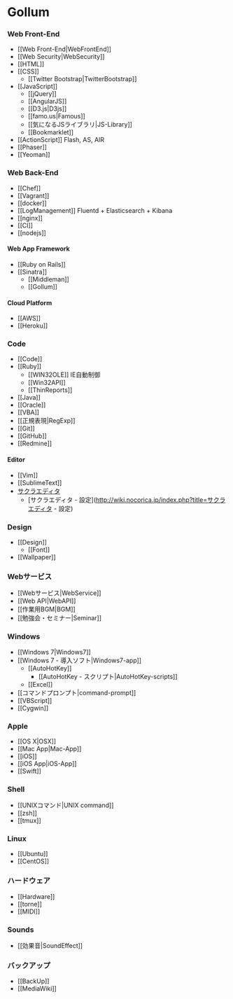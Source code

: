 # Gollum

### Web Front-End
- [[Web Front-End|WebFrontEnd]]
- [[Web Security|WebSecurity]]
- [[HTML]]
- [[CSS]]
    - [[Twitter Bootstrap|TwitterBootstrap]]
- [[JavaScript]]
    - [[jQuery]]
    - [[AngularJS]]
    - [[D3.js|D3js]]
    - [[famo.us|Famous]]
    - [[気になるJSライブラリ|JS-Library]]
    - [[Bookmarklet]]
- [[ActionScript]] Flash, AS, AIR
- [[Phaser]]
- [[Yeoman]]

### Web Back-End
- [[Chef]]
- [[Vagrant]]
- [[docker]]
- [[LogManagement]] Fluentd + Elasticsearch + Kibana
- [[nginx]]
- [[CI]]
- [[nodejs]]

#### Web App Framework
- [[Ruby on Rails]]
- [[Sinatra]]
    - [[Middleman]]
    - [[Gollum]]

#### Cloud Platform
- [[AWS]]
- [[Heroku]]

### Code
- [[Code]]
- [[Ruby]]
    - [[WIN32OLE]] IE自動制御
    - [[Win32API]]
    - [[ThinReports]]
- [[Java]]
- [[Oracle]]
- [[VBA]]
- [[正規表現|RegExp]]
- [[Git]]
- [[GitHub]]
- [[Redmine]]

#### Editor
- [[Vim]]
- [[SublimeText]]
- [サクラエディタ](http://wiki.nocorica.jp/index.php?title=サクラエディタ)
    - [サクラエディタ - 設定](http://wiki.nocorica.jp/index.php?title=サクラエディタ - 設定)

### Design
- [[Design]]
    - [[Font]]
- [[Wallpaper]]

### Webサービス
- [[Webサービス|WebService]]
- [[Web API|WebAPI]]
- [[作業用BGM|BGM]]
- [[勉強会・セミナー|Seminar]]

### Windows
- [[Windows 7|Windows7]]
- [[Windows 7 - 導入ソフト|Windows7-app]]
    - [[AutoHotKey]]
        - [[AutoHotKey - スクリプト|AutoHotKey-scripts]]
    - [[Excel]]
- [[コマンドプロンプト|command-prompt]]
- [[VBScript]]
- [[Cygwin]]

### Apple
- [[OS X|OSX]]
- [[Mac App|Mac-App]]
- [[iOS]]
- [[iOS App|iOS-App]]
- [[Swift]]

### Shell
- [[UNIXコマンド|UNIX command]]
- [[zsh]]
- [[tmux]]

### Linux
- [[Ubuntu]]
- [[CentOS]]

### ハードウェア
- [[Hardware]]
- [[torne]]
- [[MIDI]]

### Sounds
-  [[効果音|SoundEffect]]

### バックアップ
- [[BackUp]]
- [[MediaWiki]]
